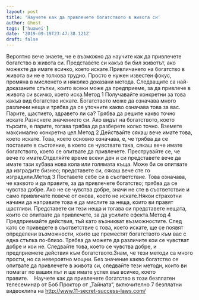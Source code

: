 ```yaml
---
layout: post
title: 'Научете как да привлечете богатството в живота си'
author: Ghost
tags: ['huawei']
date: '2019-09-19T23:47:38.121Z'
draft: false
---
```


Вероятно вече знаете, че е възможно да научите как да привлечете богатство в живота си. Представете си какъв би бил животът, ако можехте да имате всичко, което искате.Привличането на богатство в живота ви не е толкова трудно. Просто е нужен известен фокус, промяна в мисленето и няколко доказани метода. Следващите са най-доказаните стъпки, които всеки може да предприеме, за да привлече в живота си всичко, което иска.Метод 1 Получавайте конкретни за това какъв вид богатство искате. Богатството може да означава много различни неща и трябва да се уточните какво означава това за вас. Парите, щастието, здравето ли са? Трябва да решите какво точно искате.Разяснете значението си. Ако видът на богатството, което търсите, е парите, тогава трябва да разберете колко точно. Вземете максимално конкретна цел.Метод 2 Действайте сякаш вече имате това, което искате. Това, което основно означава, е, че трябва да се поставите в състояние, в което се чувствате така, сякаш вече имате богатството, което се опитвате да привлечете. Преструвайте се, че вече го имате.Отделяйте време всеки ден и си представете вече да имате тази хубава нова кола или голямата къща. Може би се опитвате да изградите бизнес; представете си, сякаш вече сте го изградили.Метод 3 Поставете себе си в съответствие. Това означава, че каквото и да правите, за да привлечете богатство; трябва да се чувства добре. Ако не се чувства добре, значи не сте в съответствие и само привличате повече от онова, което не искате.Някои страхотни начини да направите това е да мислите за неща, които ви правят щастливи. Представете си тези неща и тогава си представете нещата, които се опитвате да привлечете, за да усилите ефекта.Метод 4 Предприемайте действия, тъй като възникват възможностите. След като се приведете в съответствие с това, което искате, ще се появят определени възможности, които ще преместят богатството към вас с една стъпка по-близо. Трябва да можете да различите кои се чувстват добре и кои не. Следвайте това, което се чувства добре, и предприемете действия към богатството.Знам, че тези методи са много прости, но са невероятно мощни. Без значение какво богатство се опитвате да привлечете в живота си, следвайте тези методи, които ви помагат по вашия път и ще имате успех във всичко, което правите.    Научете как да привлечете богатство в този безплатен телесеминар от Боб Проктор от „Тайната“, включително 7 безплатни видеоклипа на http://www.11-secret-success-laws.com/

